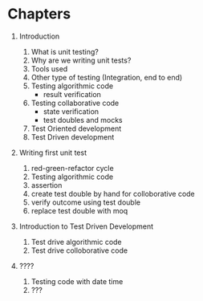 # Chapters
1. Introduction
    1. What is unit testing?
    2. Why are we writing unit tests?
    3. Tools used
    4. Other type of testing (Integration, end to end)
    5. Testing algorithmic code
        * result verification
    6. Testing collaborative code
        * state verification
        * test doubles and mocks
    7. Test Oriented development
    8. Test Driven development

2. Writing first unit test
    1. red-green-refactor cycle
    2. Testing algorithmic code
    3. assertion
    3. create test double by hand for colloborative code
    4. verify outcome using test double
    5. replace test double with moq

3. Introduction to Test Driven Development
    1. Test drive algorithmic code
    2. Test drive colloborative code

4. ????
    1. Testing code with date time
    2. ???